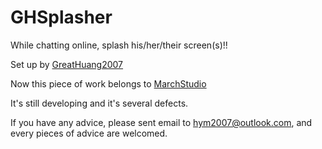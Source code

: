 # GHSplasher

While chatting online, splash his/her/their screen(s)!! 

Set up by [GreatHuang2007](https://github.com/GreatHuang2007)

Now this piece of work belongs to  [MarchStudio](https://github.com/MarchStudio)

It's still developing and it's several defects.

If you have any advice, please sent email to hym2007@outlook.com, and every pieces of advice are welcomed.
